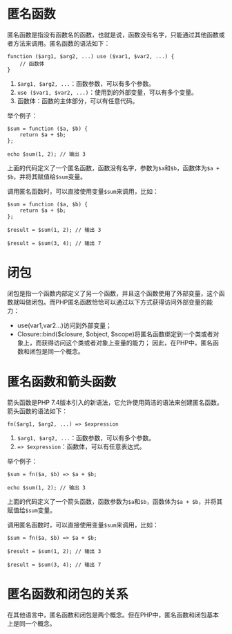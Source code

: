 
# 匿名函数

匿名函数是指没有函数名的函数，也就是说，函数没有名字，只能通过其他函数或者方法来调用。匿名函数的语法如下：

```
function ($arg1, $arg2, ...) use ($var1, $var2, ...) {
    // 函数体
}
```

1. `$arg1, $arg2, ...`：函数参数，可以有多个参数。
2. `use ($var1, $var2, ...)`：使用到的外部变量，可以有多个变量。
3. 函数体：函数的主体部分，可以有任意代码。

举个例子：

```
$sum = function ($a, $b) {
    return $a + $b;
};

echo $sum(1, 2); // 输出 3
```

上面的代码定义了一个匿名函数，函数没有名字，参数为`$a`和`$b`，函数体为`$a + $b`，并将其赋值给`$sum`变量。

调用匿名函数时，可以直接使用变量`$sum`来调用，比如：

```
$sum = function ($a, $b) {
    return $a + $b;
};

$result = $sum(1, 2); // 输出 3

$result = $sum(3, 4); // 输出 7
```

# 闭包

闭包是指一个函数内部定义了另一个函数，并且这个函数使用了外部变量，这个函数就叫做闭包。而PHP匿名函数恰恰可以通过以下方式获得访问外部变量的能力：
- use(var1,var2...)访问到外部变量；
- Closure::bind($closure, $object, $scope)将匿名函数绑定到一个类或者对象上，而获得访问这个类或者对象上变量的能力；
因此，在PHP中，匿名函数和闭包是同一个概念。

# 匿名函数和箭头函数
箭头函数是PHP 7.4版本引入的新语法，它允许使用简洁的语法来创建匿名函数。箭头函数的语法如下：

```
fn($arg1, $arg2, ...) => $expression
```

1. `$arg1, $arg2, ...`：函数参数，可以有多个参数。
2. `=> $expression`：函数体，可以有任意表达式。

举个例子：

```
$sum = fn($a, $b) => $a + $b;

echo $sum(1, 2); // 输出 3
```

上面的代码定义了一个箭头函数，函数参数为`$a`和`$b`，函数体为`$a + $b`，并将其赋值给`$sum`变量。

调用匿名函数时，可以直接使用变量`$sum`来调用，比如：

```
$sum = fn($a, $b) => $a + $b;

$result = $sum(1, 2); // 输出 3

$result = $sum(3, 4); // 输出 7
```

# 匿名函数和闭包的关系
在其他语言中，匿名函数和闭包是两个概念。但在PHP中，匿名函数和闭包基本上是同一个概念。


